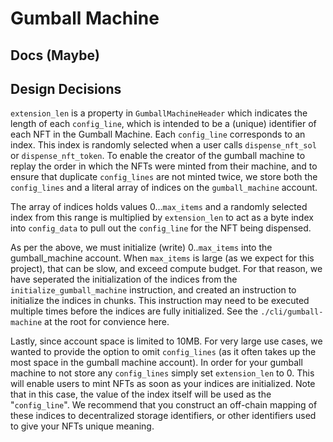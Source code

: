 # Gumball Machine

## Docs (Maybe)

## Design Decisions

`extension_len` is a property in `GumballMachineHeader` which indicates the length of each `config_line`, which is intended to be a (unique) identifier of each NFT in the Gumball Machine. Each `config_line` corresponds to an index. This index is randomly selected when a user calls `dispense_nft_sol` or `dispense_nft_token`. To enable the creator of the gumball machine to replay the order in which the NFTs were minted from their machine, and to ensure that duplicate `config_lines` are not minted twice, we store both the `config_lines` and a literal array of indices on the `gumball_machine` account. 

The array of indices holds values 0...`max_items` and a randomly selected index from this range is multiplied by `extension_len` to act as a byte index into `config_data` to pull out the `config_line` for the NFT being dispensed.

As per the above, we must initialize (write) 0..`max_items` into the gumball_machine account. When `max_items` is large (as we expect for this project), that can be slow, and exceed compute budget. For that reason, we have seperated the initialization of the indices from the `initialize_gumball_machine` instruction, and created an instruction to initialize the indices in chunks. This instruction may need to be executed multiple times before the indices are fully initialized. See the `./cli/gumball-machine` at the root for convience here.

Lastly, since account space is limited to 10MB. For very large use cases, we wanted to provide the option to omit `config_lines` (as it often takes up the most space in the gumball machine account). In order for your gumball machine to not store any `config_lines` simply set `extension_len` to 0. This will enable users to mint NFTs as soon as your indices are initialized. Note that in this case, the value of the index itself will be used as the "`config_line`". We recommend that you construct an off-chain mapping of these indices to decentralized storage identifiers, or other identifiers used to give your NFTs unique meaning.

